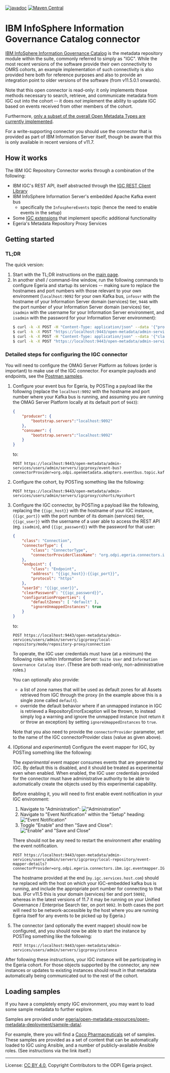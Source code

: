 <!-- SPDX-License-Identifier: CC-BY-4.0 -->
<!-- Copyright Contributors to the ODPi Egeria project. -->

[![javadoc](https://javadoc.io/badge2/org.odpi.egeria/egeria-connector-ibm-igc-adapter/javadoc.svg)](https://javadoc.io/doc/org.odpi.egeria/egeria-connector-ibm-igc-adapter) [![Maven Central](https://img.shields.io/maven-central/v/org.odpi.egeria/egeria-connector-ibm-igc-adapter)](https://mvnrepository.com/artifact/org.odpi.egeria/egeria-connector-ibm-igc-adapter)

# IBM InfoSphere Information Governance Catalog connector

[IBM InfoSphere Information Governance Catalog](https://www.ibm.com/marketplace/information-governance-catalog) is the
metadata repository module within the suite, commonly referred to simply as "IGC". While the most recent versions of
the software provide their own connectivity to OMRS cohorts, an example implementation of such connectivity is also
provided here both for reference purposes and also to provide an integration point to older versions of the software
(from v11.5.0.1 onwards).

Note that this open connector is read-only: it only implements those methods necessary to search, retrieve, and
communicate metadata from IGC out into the cohort -- it does *not* implement the ability to update IGC based on
events received from other members of the cohort.

Furthermore, [only a subset of the overall Open Metadata Types are currently implemented](../docs/mappings/README.md).

For a write-supporting connector you should use the connector that is provided as part of IBM Information Server
itself, though be aware that this is only available in recent versions of v11.7.

## How it works

The IBM IGC Repository Connector works through a combination of the following:

- IBM IGC's REST API, itself abstracted through the [IGC REST Client Library](../igc-clientlibrary)
- IBM InfoSphere Information Server's embedded Apache Kafka event bus
    - specifically the `InfosphereEvents` topic (hence the need to enable events in the setup)
- Some [IGC extensions](../docs/ibm-igc-extensions.md) that implement specific additional functionality
- Egeria's Metadata Repository Proxy Services

## Getting started

### TL;DR

The quick version:

1. Start with the TL;DR instructions on the [main page](../README.md).
1. In another shell / command-line window, run the following commands to configure Egeria and startup its services --
   making sure to replace the hostnames and port numbers with those relevant to your own environment (`localhost:9092`
   for your own Kafka bus, `infosvr` with the hostname of your Information Server domain (services) tier, `9446` with
   the port number of your Information Server domain (services) tier, `isadmin` with the username for your Information
   Server environment, and `isadmin` with the password for your Information Server environment):
    ```bash
    $ curl -k -X POST -H "Content-Type: application/json" --data '{"producer":{"bootstrap.servers":"localhost:9092"},"consumer":{"bootstrap.servers":"localhost:9092"}}' "https://localhost:9443/open-metadata/admin-services/users/admin/servers/igcproxy/event-bus?connectorProvider=org.odpi.openmetadata.adapters.eventbus.topic.kafka.KafkaOpenMetadataTopicProvider&topicURLRoot=OMRSTopic"
    $ curl -k -X POST "https://localhost:9443/open-metadata/admin-services/users/admin/servers/igcproxy/cohorts/mycohort"
    $ curl -k -X POST -H "Content-Type: application/json" --data '{"class":"Connection","connectorType":{"class":"ConnectorType","connectorProviderClassName":"org.odpi.egeria.connectors.ibm.igc.repositoryconnector.IGCOMRSRepositoryConnectorProvider"},"endpoint":{"class":"Endpoint","address":"infosvr:9446","protocol":"https"},"userId":"isadmin","clearPassword":"isadmin","configurationProperties":{"defaultZones":["default"]}}' "https://localhost:9443/open-metadata/admin-services/users/admin/servers/igcproxy/local-repository/mode/repository-proxy/connection"
    $ curl -k -X POST "https://localhost:9443/open-metadata/admin-services/users/admin/servers/igcproxy/instance"
    ```

### Detailed steps for configuring the IGC connector

You will need to configure the OMAG Server Platform as follows (order is important) to make use of the IGC connector.
For example payloads and endpoints, see the [Postman samples](samples).

1. Configure your event bus for Egeria, by POSTing a payload like the following (replace the `localhost:9092` with the
   hostname and port number where your Kafka bus is running, and assuming you are running the OMAG Server Platform
   locally at its default port of `9443`):

    ```json
    {
        "producer": {
            "bootstrap.servers":"localhost:9092"
        },
        "consumer": {
            "bootstrap.servers":"localhost:9092"
        }
    }
    ```

   to:

    ```
    POST https://localhost:9443/open-metadata/admin-services/users/admin/servers/igcproxy/event-bus?connectorProvider=org.odpi.openmetadata.adapters.eventbus.topic.kafka.KafkaOpenMetadataTopicProvider&topicURLRoot=OMRSTopic
    ```

1. Configure the cohort, by POSTing something like the following:

    ```
    POST https://localhost:9443/open-metadata/admin-services/users/admin/servers/igcproxy/cohorts/mycohort
    ```

1. Configure the IGC connector, by POSTing a payload like the following, replacing the `{{igc_host}}` with the hostname
   of your IGC instance, `{{igc_port}}` with the port number of its domain (services) tier, `{{igc_user}}` with the
   username of a user able to access the REST API (eg. `isadmin`), and `{{igc_password}}` with the password for that
   user:

    ```json
    {
        "class": "Connection",
        "connectorType": {
            "class": "ConnectorType",
            "connectorProviderClassName": "org.odpi.egeria.connectors.ibm.igc.repositoryconnector.IGCOMRSRepositoryConnectorProvider"
        },
        "endpoint": {
            "class": "Endpoint",
            "address": "{{igc_host}}:{{igc_port}}",
            "protocol": "https"
        },
        "userId": "{{igc_user}}",
        "clearPassword": "{{igc_password}}",
        "configurationProperties": {
            "defaultZones": [ "default" ],
            "ignoreUnmappedInstances": true
        }
    }
    ```

   to:

    ```
    POST https://localhost:9443/open-metadata/admin-services/users/admin/servers/igcproxy/local-repository/mode/repository-proxy/connection
    ```

   To operate, the IGC user credentials must have (at a minimum) the following roles within Information Server:
   `Suite User` and `Information Governance Catalog User`. (These are both read-only, non-administrative roles.)

   You can optionally also provide:

    - a list of zone names that will be used as default zones for all Assets retrieved from IGC through the proxy (in
      the example above this is a single zone called `default`).
    - override the default behavior where if an unmapped instance in IGC is retrieved a RepositoryErrorException will
      be thrown, to instead simply log a warning and ignore the unmapped instance (not return it or throw an
      exception) by setting `ignoreUmappedInstances` to `true`.

   Note that you also need to provide the `connectorProvider` parameter, set to the name of the IGC
   connectorProvider class (value as given above).

1. (Optional and _experimental_) Configure the event mapper for IGC, by POSTing something like the following:

   The _experimental_ event mapper consumes events that are generated by IGC. By default this is disabled,
   and it should be treated as experimental even when enabled. When enabled, the IGC user credentials provided for the
   connector must have administrative authority to be able to automatically create the objects used by this
   experimental capability.

   Before enabling it, you will need to first enable event notification in your IGC environment:

    1. Navigate to "Administration": !["Administration"](docs/ibm-igc-setup1.png)
    1. Navigate to "Event Notification" within the "Setup" heading: !["Event Notification"](docs/ibm-igc-setup2.png)
    1. Toggle "Enable" and then "Save and Close": !["Enable" and "Save and Close"](docs/ibm-igc-setup3.png)

   There should not be any need to restart the environment after enabling the event notification.

    ```
    POST https://localhost:9443/open-metadata/admin-services/users/admin/servers/igcproxy/local-repository/event-mapper-details?connectorProvider=org.odpi.egeria.connectors.ibm.igc.eventmapper.IGCOMRSRepositoryEventMapperProvider&eventSource=my.igc.services.host.com:59092
    ```

   The hostname provided at the end (`my.igc.services.host.com`) should be replaced with the host on which your
   IGC-embedded kafka bus is running, and include the appropriate port number for connecting to that bus.
   (For v11.5 this is your domain (services) tier and port `59092`, whereas in the latest versions of 11.7 it may be
   running on your Unified Governance / Enterprise Search tier, on port `9092`. In both cases the port will need to be
   network-accessible by the host where you are running Egeria itself for any events to be picked up by Egeria.)

1. The connector (and optionally the event mapper) should now be configured, and you should now be able
   to start the instance by POSTing something like the following:

   ```
   POST https://localhost:9443/open-metadata/admin-services/users/admin/servers/igcproxy/instance
   ```

After following these instructions, your IGC instance will be participating in the Egeria cohort. For those objects
supported by the connector, any new instances or updates to existing instances should result in that metadata
automatically being communicated out to the rest of the cohort.

## Loading samples

If you have a completely empty IGC environment, you may want to load some sample metadata to further explore.

Samples are provided under [egeria/open-metadata-resources/open-metadata-deployment/sample-data/](https://github.com/odpi/egeria/tree/main/open-metadata-resources/open-metadata-deployment/sample-data).

For example, there you will find a [Coco Pharmaceuticals](https://github.com/odpi/egeria/tree/main/open-metadata-resources/open-metadata-deployment/sample-data/coco-pharmaceuticals)
set of samples. These samples are provided as a set of content that can be automatically loaded to IGC using Ansible,
and a number of publicly-available Ansible roles. (See instructions via the link itself.)

----
License: [CC BY 4.0](https://creativecommons.org/licenses/by/4.0/),
Copyright Contributors to the ODPi Egeria project.
